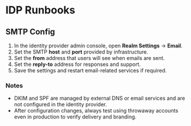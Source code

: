 # IDP Runbooks

## SMTP Config
1. In the identity provider admin console, open **Realm Settings** → **Email**.
2. Set the SMTP **host** and **port** provided by infrastructure.
3. Set the **from** address that users will see when emails are sent.
4. Set the **reply-to** address for responses and support.
5. Save the settings and restart email-related services if required.

### Notes
- DKIM and SPF are managed by external DNS or email services and are not configured in the identity provider.
- After configuration changes, always test using throwaway accounts even in production to verify delivery and branding.
